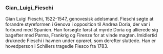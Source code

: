 ### Gian_Luigi_Fieschi


Gian Luigi Fieschi, 1522-1547, genovesisk adelsmand. Fieschi søgte at forandre styreformen i Genova i opposition til Andrea Doria, der var i forbund med Spanien. Han forsøgte først at myrde Doria og allierede sig bagefter med Parma, Frankrig og Firenze for at vinde magten. Imidlertid druknede Fieschi i havnen under oprøret, som derefter sluttede. Han er hovedperson i Schillers tragedie Fiesco fra 1783.